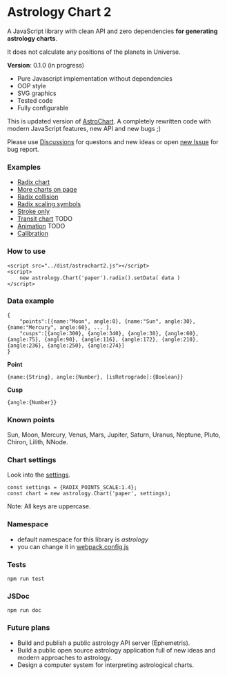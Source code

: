 # Astrology Chart 2
A JavaScript library with clean API and zero dependencies **for generating astrology charts**.

It does not calculate any positions of the planets in Universe.

**Version**: 0.1.0 (in progress)

- Pure Javascript implementation without dependencies
- OOP style
- SVG graphics
- Tested code
- Fully configurable

This is updated version of [AstroChart](https://github.com/Kibo/AstroChart). A completely rewritten code with modern JavaScript features, new API and new bugs ;)

Please use [Discussions](https://github.com/Kibo/AstrologyChart2/discussions) for questons and new ideas or open [new Issue](https://github.com/Kibo/AstrologyChart2/issues) for bug report.

### Examples
- [Radix chart](https://htmlpreview.github.io/?https://github.com/Kibo/AstrologyChart2/blob/master/examples/radix.html)
- [More charts on page](https://htmlpreview.github.io/?https://github.com/Kibo/AstrologyChart2/blob/master/examples/double.html)
- [Radix collision](https://htmlpreview.github.io/?https://github.com/Kibo/AstrologyChart2/blob/master/examples/collision.html)
- [Radix scaling symbols](https://htmlpreview.github.io/?https://github.com/Kibo/AstrologyChart2/blob/master/examples/scaling.html)
- [Stroke only](https://htmlpreview.github.io/?https://github.com/Kibo/AstrologyChart2/blob/master/examples/stroke.html)
- [Transit chart](#) TODO
- [Animation](#) TODO
- [Calibration](https://htmlpreview.github.io/?https://github.com/Kibo/AstrologyChart2/blob/master/examples/calibration.html)

### How to use
```
<script src="../dist/astrochart2.js"></script>
<script>
	new astrology.Chart('paper').radix().setData( data )
</script>
```
### Data example
```
{
	"points":[{name:"Moon", angle:0}, {name:"Sun", angle:30}, {name:"Mercury", angle:60}, ... ],
	"cusps":[{angle:300}, {angle:340}, {angle:30}, {angle:60}, {angle:75}, {angle:90}, {angle:116}, {angle:172}, {angle:210}, {angle:236}, {angle:250}, {angle:274}]
}
```

**Point**
```
{name:{String}, angle:{Number}, [isRetrograde]:{Boolean}}
```

**Cusp**
```
{angle:{Number}}
```

### Known points
Sun, Moon, Mercury, Venus, Mars, Jupiter, Saturn, Uranus, Neptune, Pluto, Chiron, Lilith, NNode.

### Chart settings
Look into the [settings](https://github.com/Kibo/AstrologyChart2/tree/master/src/settings/constants).
```
const settings = {RADIX_POINTS_SCALE:1.4};
const chart = new astrology.Chart('paper', settings);
```
Note: All keys are uppercase.

### Namespace
 - default namespace for this library is *astrology*
 - you can change it in [webpack.config.js](https://webpack.js.org/configuration/output/#outputlibrary)

### Tests
 ```
 npm run test
 ```

### JSDoc
```
npm run doc
```

### Future plans
- Build and publish a public astrology API server (Ephemetris).
- Build a public open source astrology application full of new ideas and modern approaches to astrology.
- Design a computer system for interpreting astrological charts.
